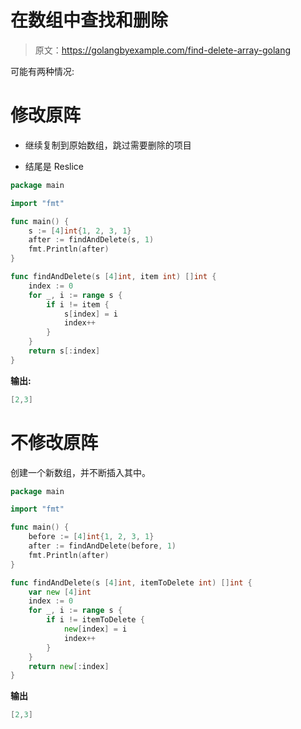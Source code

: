 # 在数组中查找和删除

> 原文：<https://golangbyexample.com/find-delete-array-golang>

可能有两种情况:

# **修改原阵**

*   继续复制到原始数组，跳过需要删除的项目

*   结尾是 Reslice

```go
package main

import "fmt"

func main() {
    s := [4]int{1, 2, 3, 1}
    after := findAndDelete(s, 1)
    fmt.Println(after)
}

func findAndDelete(s [4]int, item int) []int {
    index := 0
    for _, i := range s {
        if i != item {
            s[index] = i
            index++
        }
    }
    return s[:index]
}
```

**输出:**

```go
[2,3]
```

# **不修改原阵**

创建一个新数组，并不断插入其中。

```go
package main

import "fmt"

func main() {
    before := [4]int{1, 2, 3, 1}
    after := findAndDelete(before, 1)
    fmt.Println(after)
}

func findAndDelete(s [4]int, itemToDelete int) []int {
    var new [4]int
    index := 0
    for _, i := range s {
        if i != itemToDelete {
            new[index] = i
            index++
        }
    }
    return new[:index]
}
```

**输出**

```go
[2,3]
```
